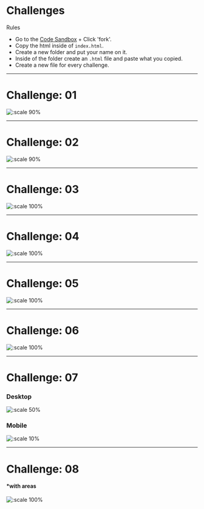 # Challenges

Rules

* Go to the [Code Sandbox](https://codesandbox.io/s/94jm6vo46y) + Click 'fork'.
* Copy the html inside of `index.html`.
* Create a new folder and put your name on it.
* Inside of the folder create an `.html` file and paste what you copied.
* Create a new file for every challenge.

---

# Challenge: 01

![:scale 90%](./challenge1.png)

---

# Challenge: 02

![:scale 90%](./challenge2.png)

---

# Challenge: 03

![:scale 100%](./challenge3.png)

---

# Challenge: 04

![:scale 100%](./challenge4.png)

---

# Challenge: 05

![:scale 100%](./challenge5.png)

---

# Challenge: 06

![:scale 100%](./challenge6.png)

---

# Challenge: 07

### Desktop

![:scale 50%](./challenge7.png)

### Mobile

![:scale 10%](./challenge7.1.png)

---

# Challenge: 08

#### \*with areas

![:scale 100%](./challenge8.png)
